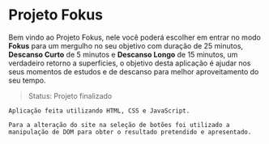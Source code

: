<h1>Projeto Fokus</h1>

<p>Bem vindo ao Projeto Fokus, nele você poderá escolher em entrar no modo <strong>Fokus</strong> para um mergulho no seu objetivo com duração de 25 minutos, <strong>Descanso Curto</strong> de 5 minutos e <strong>Descanso Longo</strong> de 15 minutos, um verdadeiro retorno a superficies, o objetivo desta aplicação é ajudar nos seus momentos de estudos e de descanso para melhor aproveitamento do seu tempo.</p>

>Status: Projeto finalizado
```
Aplicação feita utilizando HTML, CSS e JavaScript. 
```
```
Para a alteração do site na seleção de botões foi utilizado a manipulação de DOM para obter o resultado pretendido e apresentado.
```

